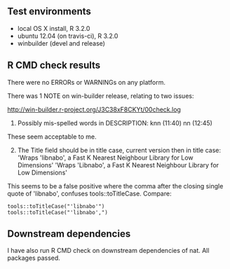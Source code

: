 ## Test environments
* local OS X install, R 3.2.0
* ubuntu 12.04 (on travis-ci), R 3.2.0
* winbuilder (devel and release)

## R CMD check results
There were no ERRORs or WARNINGs on any platform.

There was 1 NOTE on win-builder release, relating to two issues:

http://win-builder.r-project.org/J3C38xF8CKYt/00check.log

1. Possibly mis-spelled words in DESCRIPTION:
  knn (11:40)
  nn (12:45)

These seem acceptable to me.

2. The Title field should be in title case, current version then in title case:
'Wraps 'libnabo', a Fast K Nearest Neighbour Library for Low Dimensions'
'Wraps 'Libnabo', a Fast K Nearest Neighbour Library for Low Dimensions'

This seems to be a false positive where the comma after the closing single quote
of 'libnabo', confuses tools::toTitleCase. Compare:

```
tools::toTitleCase("'libnabo'")
tools::toTitleCase("'libnabo',")
```

## Downstream dependencies
I have also run R CMD check on downstream dependencies of nat. All packages 
passed.
